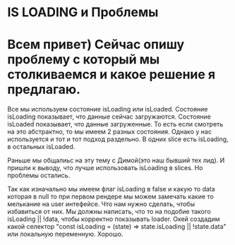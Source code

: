 # IS LOADING и Проблемы
# Всем привет) Сейчас опишу проблему с который мы столкиваемся и какое решение я предлагаю.
 
Все мы используем состояние isLoading или isLoaded. 
Состояние isLoading показывает, что данные сейчас загружаются. 
Состояние isLoaded показывает, что данные загруженные.
То есть если смотреть на это абстрактно, то мы имеем 2 разных состояния. 
Однако у нас используется и тот и тот подход раздельно. 
В одних slice есть isLoading, в остальных isLoaded. 

Раньше мы общалиьс на эту тему с Димой(это наш бывший тех лид). И пришли к выводу, что лучше использовать 
isLoading в slices. Но проблемы остались. 

Так как изначально мы имеем флаг isLoading в false и какую то data которая в null то при первом рендере мы можем замечать какие то мелькание на user
интефейсе. Что нам нужно сделать, чтобы избавиться от них. Мы должны написать,
что то на подобие такого isLoading || !data, чтобы корректно показывать loader. 
Окей создадим какой селектор "const isLoading = (state) =>  state.isLoading || !state.data" или 
локальную переменную. Хорошо.
